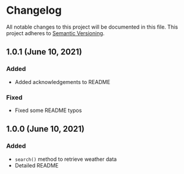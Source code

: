 # Changelog

All notable changes to this project will be documented in this file. This project adheres to [Semantic Versioning](https://semver.org/).

## 1.0.1 (June 10, 2021)
### Added
- Added acknowledgements to README

### Fixed
- Fixed some README typos

## 1.0.0 (June 10, 2021)
### Added
- `search()` method to retrieve weather data 
- Detailed README
